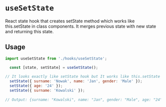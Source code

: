 # `useSetState`

React state hook that creates setState method which works like this.setState in class components. It merges previous state with new state and returning this state.

## Usage

```jsx
import useSetState from './hooks/useSetState';

  const [state, setState] = useSetState();
  
// It looks exactly like setState hook but It works like this.setState in class components.
  setState({ surname: 'Nowak', name: 'Jan', gender: 'Male' });
  setState({ age: '24' });
  setState({ surname: 'Kowalski' });
  
// Output: {surname: "Kowalski", name: "Jan", gender: "Male", age: "24"}
```
